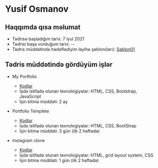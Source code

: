# Yusif Osmanov

## Haqqımda qısa məlumat

* Tədrisə başladığım tarix: 7 iyul 2021
* Tədrisi başa vurduğum tarix: --
* Tədris müddətində hədəflədiyim layihə şablon(ları): [Şablon01](https://preview.themeforest.net/item/spirit-portfolioresume-html-template-for-developers-programmers-and-freelancers/full_screen_preview/17094383?_ga=2.256026445.776714757.1628675856-1019827736.1626246578)

## Tədris müddətində gördüyüm işlər

* My Portfolio
    - [Kodlar](https://github.com/yusifiz/MyPortfolio)
    - İşdə istifadə olunan texnologiyalar: HTML, CSS, Bootstrap, JavaScript
    - İşin bitmə müddəti: 2 ay

* Portfolio Templete
    - [Kodlar](https://github.com/yusifiz/PragmatechFoundationProject/tree/main/Works/HTML-CSS/PortfolioTemplete)
    - İşdə istifadə olunan texnologiyalar: HTML, CSS, BootStrap
    - İşin bitmə müddəti: 3 gün (ilk 2 həftədə)

* Instagram clone
    - [Kodlar](https://github.com/yusifiz/PragmatechFoundationProject/tree/main/Works/HTML-CSS/Instagram%20clone)
    - İşdə istifadə olunan texnologiyalar: HTML, grid layout system, CSS
    - İşin bitmə müddəti: 1 gün (ilk 2 həftədə)

